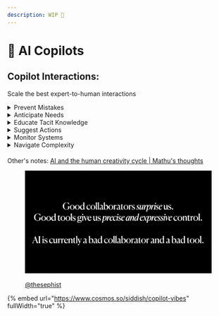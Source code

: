 ```yaml
---
description: WIP 🚧
---
```


# 🌱 AI Copilots

## **Copilot Interactions:**

Scale the best expert-to-human interactions

<details>

<summary>Prevent Mistakes</summary>

from happening, by keeping 1000+ best practices always in mind

![](<../.gitbook/assets/image (3).png>)

"Good Design is unobtrusive.   Products fulfilling a purpose are like tools. They are neither decorative objects nor works of art. Their design should therefore be both neutral and restrained in order to leave room for the user’s self expression."

But we have to violate this rule if an beginner user is trying to do something stupid.



Example for Experiment Designers: These two variants have more than 3 differences, which will make it hard to attribute \[impact], shall I split into 6 variants?

A gtm tool we built to prevent bad forms: [AI Form Roast by WorkHack](https://www.producthunt.com/posts/ai-form-roast-by-workhack)

</details>

<details>

<summary>Anticipate Needs</summary>

"Give me relevant product recommendations I wouldn’t have thought of myself."

"Remind me of things I want to know but might not be keeping track of"

</details>

<details>

<summary>Educate Tacit Knowledge</summary>

thats hard to document or even record

<img src="../.gitbook/assets/image (5).png" alt="" data-size="original">

</details>

<details>

<summary>Suggest Actions</summary>

Unobtrusive corrective suggestions from insights that are slow to arrive at manualy.

_“Don't try to create and analyze at the same time. **They're different processes**.”_

Example for designers: "Here are some example templates you can start with"

![](<../.gitbook/assets/image (6).png>)

</details>

<details>

<summary>Monitor Systems</summary>

So we can sleep while AI is always keeping an eye out and alert

![](<../.gitbook/assets/image (7).png>)

Ex: Sir, a missile is on its way to us, in 20 seconds

</details>

<details>

<summary>Navigate Complexity</summary>

Advanced interfaces and complicated UXes

Example: Chat and edit images, even when you dont know or have vocabulary of editing tools.

![](<../.gitbook/assets/image (8).png>)

</details>

####

Other's notes: [AI and the human creativity cycle | Mathu's thoughts](https://www.mathurah.com/thoughts/ai-creativity-cycle)

<figure><img src="../.gitbook/assets/image (1) (1) (1).png" alt=""><figcaption><p><a href="https://twitter.com/thesephist">@thesephist</a></p></figcaption></figure>



{% embed url="https://www.cosmos.so/siddish/copilot-vibes" fullWidth="true" %}
